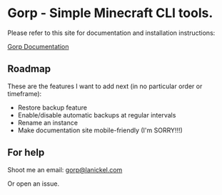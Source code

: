 # Gorp - Simple Minecraft CLI tools.

Please refer to this site for documentation and installation instructions:

[Gorp Documentation](https://gorp.lanickel.com/)



## Roadmap
These are the features I want to add next (in no particular order or timeframe):
* Restore backup feature
* Enable/disable automatic backups at regular intervals
* Rename an instance
* Make documentation site mobile-friendly (I'm SORRY!!!)

## For help
Shoot me an email: gorp@lanickel.com

Or open an issue.